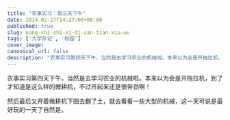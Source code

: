 ```yaml
---
title: "农事实习：第三天下午"
date: 2014-02-27T14:27:00+08:00
published: true
slug: nong-shi-shi-xi-di-san-tian-xia-wu
tags: ['大学杂记', '校园']
cover_image: 
canonical_url: false
description: "农事实习第四天下午，当然是去学习农业的机械啦。本来以为会是开拖拉机，到了才知道是这么样的微耕机，不过开起来还是很带劲啊！"
---
```




农事实习第四天下午，当然是去学习农业的机械啦。本来以为会是开拖拉机，到了才知道是这么样的微耕机，不过开起来还是很带劲啊！

然后最后又开着微耕机下田去翻了土，就去看看一些大型的机械，这一天可说是最好玩的一天了自然是。